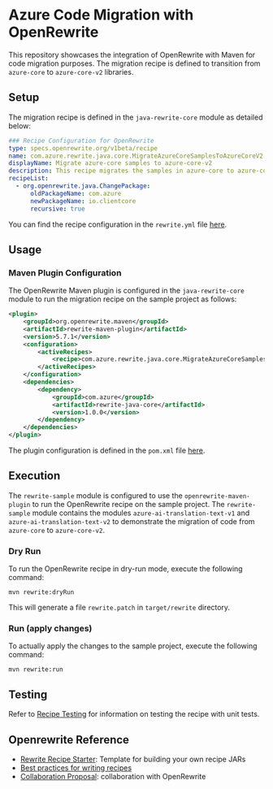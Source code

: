 # Azure Code Migration with OpenRewrite
This repository showcases the integration of OpenRewrite with Maven for code migration purposes.
The migration recipe is defined to transition from `azure-core` to `azure-core-v2` libraries. 

## Setup 

The migration recipe is defined in the `java-rewrite-core` module as detailed below:

```yaml
### Recipe Configuration for OpenRewrite
type: specs.openrewrite.org/v1beta/recipe
name: com.azure.rewrite.java.core.MigrateAzureCoreSamplesToAzureCoreV2
displayName: Migrate azure-core samples to azure-core-v2
description: This recipe migrates the samples in azure-core to azure-core-v2
recipeList:
  - org.openrewrite.java.ChangePackage:
      oldPackageName: com.azure
      newPackageName: io.clientcore
      recursive: true
```
You can find the recipe configuration in the `rewrite.yml` file [here]().

## Usage
### Maven Plugin Configuration
The OpenRewrite Maven plugin is configured in the `java-rewrite-core` module to run the migration recipe on the sample project
as follows:
```xml
<plugin>
    <groupId>org.openrewrite.maven</groupId>
    <artifactId>rewrite-maven-plugin</artifactId>
    <version>5.7.1</version>
    <configuration>
        <activeRecipes>
            <recipe>com.azure.rewrite.java.core.MigrateAzureCoreSamplesToAzureCoreV2</recipe>
        </activeRecipes>
    </configuration>
    <dependencies>
        <dependency>
            <groupId>com.azure</groupId>
            <artifactId>rewrite-java-core</artifactId>
            <version>1.0.0</version>
        </dependency>
    </dependencies>
</plugin>
```
The plugin configuration is defined in the `pom.xml` file [here]().

## Execution
The `rewrite-sample` module is configured to use the `openrewrite-maven-plugin` to run the OpenRewrite recipe on the sample project.
The `rewrite-sample` module contains the modules `azure-ai-translation-text-v1` and `azure-ai-translation-text-v2`
to demonstrate the migration of code from `azure-core` to `azure-core-v2`.

### Dry Run
To run the OpenRewrite recipe in dry-run mode, execute the following command:
```shell
mvn rewrite:dryRun
```
This will generate a file `rewrite.patch` in `target/rewrite` directory.

### Run (apply changes)
To actually apply the changes to the sample project, execute the following command:
```shell
mvn rewrite:run
```

## Testing
Refer to [Recipe Testing](https://docs.openrewrite.org/authoring-recipes/recipe-testing) for information on testing the recipe with unit tests.

## Openrewrite Reference
- [Rewrite Recipe Starter](https://github.com/moderneinc/rewrite-recipe-starter):  Template for building your own recipe JARs
- [Best practices for writing recipes](https://docs.openrewrite.org/recipes/recipes/openrewritebestpractices)
- [Collaboration Proposal](https://github.com/openrewrite/collaboration-proposals/issues/new/choose): collaboration with OpenRewrite






